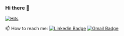 ### Hi there 👋
[![Hits](https://hits.seeyoufarm.com/api/count/incr/badge.svg?url=https://github.com/AreumAn)](https://github.com/AreumAn)

📫 How to reach me:
[![Linkedin Badge](https://img.shields.io/badge/-LinkedIn-blue?style=flat-square&logo=Linkedin&logoColor=white&link=https://www.linkedin.com/in/seong-yun-byeon-8183a8113/)](https://www.linkedin.com/in/areum-an/?locale=en_US)
[![Gmail Badge](https://img.shields.io/badge/Gmail-d14836?style=flat-square&logo=Gmail&logoColor=white&link=mailto:areum.an.0928@gmail.com)](mailto:areum.an.0928@gmail.com)
<!--
**AreumAn/AreumAn** is a ✨ _special_ ✨ repository because its `README.md` (this file) appears on your GitHub profile.

Here are some ideas to get you started:

- 🔭 I’m currently working on ...
- 🌱 I’m currently learning ...
- 👯 I’m looking to collaborate on ...
- 🤔 I’m looking for help with ...
- 💬 Ask me about ...
- 📫 How to reach me: ...
- 😄 Pronouns: ...
- ⚡ Fun fact: ...
-->
